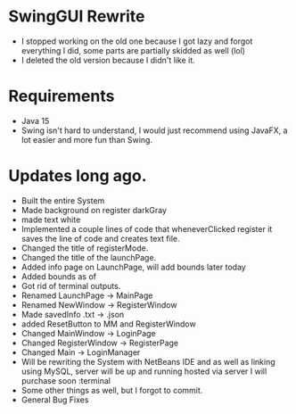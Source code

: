 # SwingGUI Rewrite

- I stopped working on the old one because I got lazy and forgot everything I did, some parts are partially skidded as
  well (lol)
- I deleted the old version because I didn't like it.

# Requirements

- Java 15
- Swing isn't hard to understand, I would just recommend using JavaFX, a lot easier and more fun than Swing.

# Updates long ago.

- Built the entire System
- Made background on register darkGray
- made text white
- Implemented a couple lines of code that wheneverClicked register it saves the line of code and creates text file.
- Changed the title of registerMode.
- Changed the title of the launchPage.
- Added info page on LaunchPage, will add bounds later today
- Added bounds as of
- Got rid of terminal outputs.
- Renamed LaunchPage -> MainPage
- Renamed NewWindow -> RegisterWindow
- Made savedInfo .txt -> .json
- added ResetButton to MM and RegisterWindow
- Changed MainWindow -> LoginPage
- Changed RegisterWindow -> RegisterPage
- Changed Main -> LoginManager
- Will be rewriting the System with NetBeans IDE and as well as linking using MySQL, server will be up and running
  hosted via server I will purchase soon :terminal
- Some other things as well, but I forgot to commit.
- General Bug Fixes